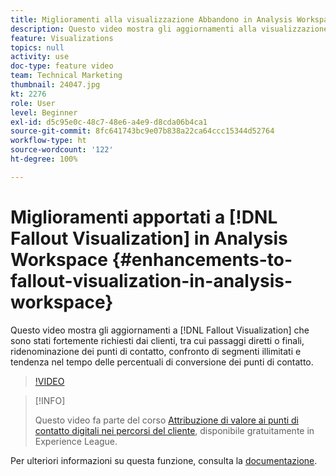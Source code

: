 ```yaml
---
title: Miglioramenti alla visualizzazione Abbandono in Analysis Workspace
description: Questo video mostra gli aggiornamenti alla visualizzazione Abbandono fortemente richiesti dai clienti, compresi passaggi diretti o finali, ridenominazione dei punti di contatto, confronto di segmenti illimitati e tendenza nel tempo delle percentuali di conversione dei punti di contatto.
feature: Visualizations
topics: null
activity: use
doc-type: feature video
team: Technical Marketing
thumbnail: 24047.jpg
kt: 2276
role: User
level: Beginner
exl-id: d5c95e0c-48c7-48e6-a4e9-d8cda06b4ca1
source-git-commit: 8fc641743bc9e07b838a22ca64ccc15344d52764
workflow-type: ht
source-wordcount: '122'
ht-degree: 100%

---
```


# Miglioramenti apportati a [!DNL Fallout Visualization] in Analysis Workspace {#enhancements-to-fallout-visualization-in-analysis-workspace}

Questo video mostra gli aggiornamenti a [!DNL Fallout Visualization] che sono stati fortemente richiesti dai clienti, tra cui passaggi diretti o finali, ridenominazione dei punti di contatto, confronto di segmenti illimitati e tendenza nel tempo delle percentuali di conversione dei punti di contatto.

>[!VIDEO](https://video.tv.adobe.com/v/24047/?quality=12&learn=on)

>[!INFO]
>
> Questo video fa parte del corso [Attribuzione di valore ai punti di contatto digitali nei percorsi del cliente](https://experienceleague.adobe.com/?recommended=Analytics-U-1-2020.2&amp;lang=it), disponibile gratuitamente in Experience League.

Per ulteriori informazioni su questa funzione, consulta la [documentazione](https://experienceleague.adobe.com/docs/analytics/analyze/analysis-workspace/visualizations/fallout/fallout-flow.html?lang=it).
